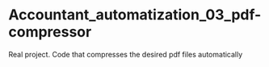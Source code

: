 # Accountant_automatization_03_pdf-compressor
Real project. Code that compresses the desired pdf files automatically
